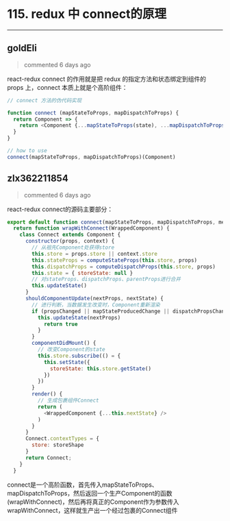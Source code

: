 
 # 115.  redux 中 connect的原理 
  
 ***
## goldEli 
 > commented 6 days ago 

react-redux connect 的作用就是把 redux 的指定方法和状态绑定到组件的 props 上，connect 本质上就是个高阶组件：


```javaScript
// connect 方法的伪代码实现

function connect (mapStateToProps, mapDispatchToProps) {
  return Component => {
    return <Component {...mapStateToProps(state), ...mapDispatchToProps(dispatch)}></Component>
  }
}

// how to use
connect(mapStateToProps, mapDispatchToProps)(Component)

```
## zlx362211854 
 > commented 6 days ago 

react-redux connect的源码主要部分：

```js
export default function connect(mapStateToProps, mapDispatchToProps, mergeProps, options = {}) {
  return function wrapWithConnect(WrappedComponent) {
    class Connect extends Component {
      constructor(props, context) {
        // 从祖先Component处获得store
        this.store = props.store || context.store
        this.stateProps = computeStateProps(this.store, props)
        this.dispatchProps = computeDispatchProps(this.store, props)
        this.state = { storeState: null }
        // 对stateProps、dispatchProps、parentProps进行合并
        this.updateState()
      }
      shouldComponentUpdate(nextProps, nextState) {
        // 进行判断，当数据发生改变时，Component重新渲染
        if (propsChanged || mapStateProducedChange || dispatchPropsChanged) {
          this.updateState(nextProps)
            return true
          }
        }
        componentDidMount() {
          // 改变Component的state
          this.store.subscribe(() = {
            this.setState({
              storeState: this.store.getState()
            })
          })
        }
        render() {
          // 生成包裹组件Connect
          return (
            <WrappedComponent {...this.nextState} />
          )
        }
      }
      Connect.contextTypes = {
        store: storeShape
      }
      return Connect;
    }
  }

```

connect是一个高阶函数，首先传入mapStateToProps、mapDispatchToProps，然后返回一个生产Component的函数(wrapWithConnect)，然后再将真正的Component作为参数传入wrapWithConnect，这样就生产出一个经过包裹的Connect组件
